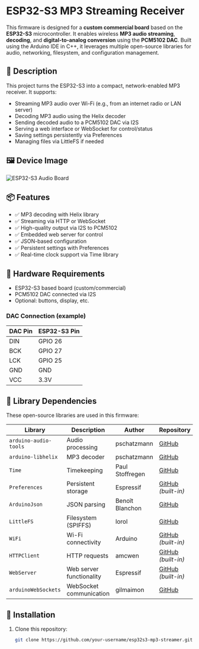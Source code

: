 # ESP32-S3 MP3 Streaming Receiver

This firmware is designed for a **custom commercial board** based on the **ESP32-S3** microcontroller. It enables wireless **MP3 audio streaming**, **decoding**, and **digital-to-analog conversion** using the **PCM5102 DAC**. Built using the Arduino IDE in C++, it leverages multiple open-source libraries for audio, networking, filesystem, and configuration management.

## 🎵 Description

This project turns the ESP32-S3 into a compact, network-enabled MP3 receiver. It supports:

- Streaming MP3 audio over Wi-Fi (e.g., from an internet radio or LAN server)
- Decoding MP3 audio using the Helix decoder
- Sending decoded audio to a PCM5102 DAC via I2S
- Serving a web interface or WebSocket for control/status
- Saving settings persistently via Preferences
- Managing files via LittleFS if needed

## 🖼️ Device Image

![ESP32-S3 Audio Board](https://your-image-url.com/image.jpg)


## 📦 Features

- ✅ MP3 decoding with Helix library
- ✅ Streaming via HTTP or WebSocket
- ✅ High-quality output via I2S to PCM5102
- ✅ Embedded web server for control
- ✅ JSON-based configuration
- ✅ Persistent settings with Preferences
- ✅ Real-time clock support via Time library

## 🧰 Hardware Requirements

- ESP32-S3 based board (custom/commercial)
- PCM5102 DAC connected via I2S
- Optional: buttons, display, etc.

### DAC Connection (example)

| DAC Pin | ESP32-S3 Pin |
|---------|---------------|
| DIN     | GPIO 26       |
| BCK     | GPIO 27       |
| LCK     | GPIO 25       |
| GND     | GND           |
| VCC     | 3.3V          |

## 🧪 Library Dependencies

These open-source libraries are used in this firmware:

| Library               | Description              | Author         | Repository |
|------------------------|--------------------------|----------------|------------|
| `arduino-audio-tools` | Audio processing         | pschatzmann    | [GitHub](https://github.com/pschatzmann/arduino-audio-tools) |
| `arduino-libhelix`    | MP3 decoder              | pschatzmann    | [GitHub](https://github.com/pschatzmann/arduino-libhelix) |
| `Time`                | Timekeeping              | Paul Stoffregen| [GitHub](https://github.com/PaulStoffregen/Time) |
| `Preferences`         | Persistent storage       | Espressif      | [GitHub](https://github.com/espressif/arduino-esp32) *(built-in)* |
| `ArduinoJson`         | JSON parsing             | Benoît Blanchon| [GitHub](https://github.com/bblanchon/ArduinoJson) |
| `LittleFS`            | Filesystem (SPIFFS)      | lorol          | [GitHub](https://github.com/lorol/LITTLEFS) |
| `WiFi`                | Wi-Fi connectivity       | Arduino        | [GitHub](https://github.com/espressif/arduino-esp32) *(built-in)* |
| `HTTPClient`          | HTTP requests            | amcwen         | [GitHub](https://github.com/espressif/arduino-esp32) *(built-in)* |
| `WebServer`           | Web server functionality | Espressif      | [GitHub](https://github.com/espressif/arduino-esp32) *(built-in)* |
| `arduinoWebSockets`   | WebSocket communication  | gilmaimon      | [GitHub](https://github.com/gilmaimon/ArduinoWebsockets) |

## 🔧 Installation

1. Clone this repository:
   ```bash
   git clone https://github.com/your-username/esp32s3-mp3-streamer.git

